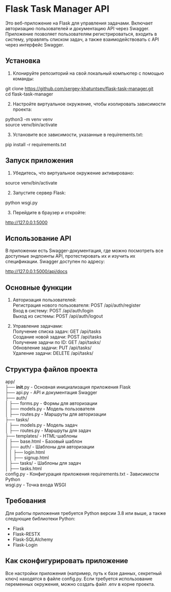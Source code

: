 # Flask Task Manager API

Это веб-приложение на Flask для управления задачами. Включает авторизацию пользователей и документацию API через Swagger. Приложение позволяет пользователям регистрироваться, входить в систему, управлять списком задач, а также взаимодействовать с API через интерфейс Swagger.

## Установка

1. Клонируйте репозиторий на свой локальный компьютер с помощью команды:

git clone https://github.com/sergey-khatuntsev/flask-task-manager.git  
cd flask-task-manager  

2. Настройте виртуальное окружение, чтобы изолировать зависимости проекта:

python3 -m venv venv  
source venv/bin/activate  

3. Установите все зависимости, указанные в requirements.txt:

pip install -r requirements.txt  

## Запуск приложения

1. Убедитесь, что виртуальное окружение активировано:

source venv/bin/activate  

2. Запустите сервер Flask:

python wsgi.py  

3. Перейдите в браузер и откройте:

http://127.0.0.1:5000  

## Использование API

В приложении есть Swagger-документация, где можно посмотреть все доступные эндпоинты API, протестировать их и изучить их спецификации. Swagger доступен по адресу:

http://127.0.0.1:5000/api/docs  

## Основные функции

1. Авторизация пользователей:  
Регистрация нового пользователя: POST /api/auth/register  
Вход в систему: POST /api/auth/login  
Выход из системы: POST /api/auth/logout  

2. Управление задачами:  
Получение списка задач: GET /api/tasks  
Создание новой задачи: POST /api/tasks  
Получение задачи по ID: GET /api/tasks/<id>  
Обновление задачи: PUT /api/tasks/<id>  
Удаление задачи: DELETE /api/tasks/<id>  

## Структура файлов проекта

app/  
├── __init__.py           - Основная инициализация приложения Flask  
├── api.py                - API и документация Swagger  
├── auth/  
│   ├── forms.py          - Формы для авторизации  
│   ├── models.py         - Модель пользователя  
│   ├── routes.py         - Маршруты для авторизации  
├── tasks/  
│   ├── models.py         - Модель задач  
│   ├── routes.py         - Маршруты для задач  
├── templates/            - HTML-шаблоны  
│   ├── base.html         - Базовый шаблон  
│   ├── auth/             - Шаблоны для авторизации  
│   │   ├── login.html  
│   │   ├── signup.html  
│   ├── tasks/            - Шаблоны для задач  
│       ├── tasks.html  
config.py                 - Конфигурация приложения
requirements.txt          - Зависимости Python  
wsgi.py                   - Точка входа WSGI  

## Требования

Для работы приложения требуется Python версии 3.8 или выше, а также следующие библиотеки Python:  
- Flask  
- Flask-RESTX  
- Flask-SQLAlchemy  
- Flask-Login  

## Как сконфигурировать приложение

Все настройки приложения (например, путь к базе данных, секретный ключ) находятся в файле config.py. Если требуется использование переменных окружения, можно создать файл .env в корне проекта.
